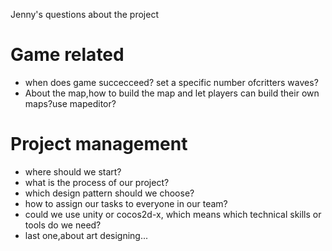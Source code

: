 Jenny's questions about the project

# Game related
* when does game succecceed? set a specific number ofcritters waves?
* About the map,how to build the map and let players can build their own maps?use mapeditor?

# Project management

* where should we start?
* what is the process of our project? 
* which design pattern should we choose?
* how to assign our tasks to everyone in our team?
* could we use unity or cocos2d-x, which means which technical skills or tools do we need?
* last one,about art designing...

